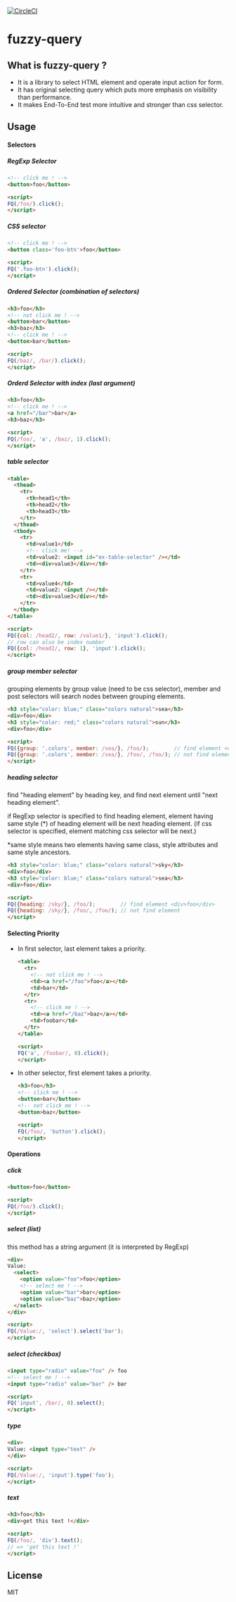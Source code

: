 [![CircleCI](https://circleci.com/gh/urahiroshi/fuzzy-query.svg?style=svg)](https://circleci.com/gh/urahiroshi/fuzzy-query)

fuzzy-query
===========

## What is fuzzy-query ?

- It is a library to select HTML element and operate input action for form.
- It has original selecting query which puts more emphasis on visibility than performance.
- It makes End-To-End test more intuitive and stronger than css selector.

## Usage

#### Selectors

##### RegExp Selector

  ```html
  <!-- click me ! -->
  <button>foo</button>

  <script>
  FQ(/foo/).click();
  </script>
  ```

##### CSS selector

  ```html
  <!-- click me ! -->
  <button class='foo-btn'>foo</button>

  <script>
  FQ('.foo-btn').click();
  </script>
  ```

##### Ordered Selector (combination of selectors)

  ```html
  <h3>foo</h3>
  <!-- not click me ! -->
  <button>bar</button>
  <h3>baz</h3>
  <!-- click me ! -->
  <button>bar</button>

  <script>
  FQ(/baz/, /bar/).click();
  </script>
  ```

##### Orderd Selector with index (last argument)

  ```html
  <h3>foo</h3>
  <!-- click me ! -->
  <a href="/bar">bar</a>
  <h3>baz</h3>

  <script>
  FQ(/foo/, 'a', /baz/, 1).click();
  </script>
  ```

##### table selector

  ```html
  <table>
    <thead>
      <tr>
        <th>head1</th>
        <th>head2</th>
        <th>head3</th>
      </tr>
    </thead>
    <tbody>
      <tr>
        <td>value1</td>
        <!-- click me! -->
        <td>value2: <input id="ex-table-selector" /></td>
        <td><div>value3</div></td>
      </tr>
      <tr>
        <td>value4</td>
        <td>value2: <input /></td>
        <td><div>value3</div></td>
      </tr>
    </tbody>
  </table>
  
  <script>
  FQ({col: /head2/, row: /value1/}, 'input').click();
  // row can also be index number
  FQ({col: /head2/, row: 1}, 'input').click();
  </script>
  ```

##### group member selector

grouping elements by group value (need to be css selector),
member and post selectors will search nodes between grouping elements.

  ```html
  <h3 style="color: blue;" class="colors natural">sea</h3>
  <div>foo</div>
  <h3 style="color: red;" class="colors natural">sun</h3>
  <div>foo</div>
  
  <script>
  FQ({group: '.colors', member: /sea/}, /foo/);        // find element <div>foo</div>
  FQ({group: '.colors', member: /sea/}, /foo/, /foo/); // not find element
  </script>
  ```

##### heading selector

find "heading element" by heading key,
and find next element until "next heading element".

if RegExp selector is specified to find heading element, element having same style (*) of heading element will be next heading element.
(if css selector is specified, element matching css selector will be next.)

*same style means two elements having same class, style attributes and
same style ancestors.

  ```html
  <h3 style="color: blue;" class="colors natural">sky</h3>
  <div>foo</div>
  <h3 style="color: blue;" class="colors natural">sea</h3>
  <div>foo</div>

  <script>
  FQ({heading: /sky/}, /foo/);        // find element <div>foo</div>
  FQ({heading: /sky/}, /foo/, /foo/); // not find element
  </script>
  ```

#### Selecting Priority

- In first selector, last element takes a priority.

  ```html
  <table>
    <tr>
      <!-- not click me ! -->
      <td><a href="/foo">foo</a></td>
      <td>bar</td>
    </tr>
    <tr>
      <!-- click me ! -->
      <td><a href="/baz">baz</a></td>
      <td>foobar</td>
    </tr>
  </table>

  <script>
  FQ('a', /foobar/, 0).click();
  </script>
  ```

- In other selector, first element takes a priority.

  ```html
  <h3>foo</h3>
  <!-- click me ! -->
  <button>bar</button>
  <!-- not click me ! -->
  <button>baz</button>

  <script>
  FQ(/foo/, 'button').click();
  </script>
  ```

#### Operations

##### click

  ```html
  <button>foo</button>

  <script>
  FQ(/foo/).click();
  </script>
  ```

##### select (list)

this method has a string argument (it is interpreted by RegExp)

  ```html
  <div>
  Value:
    <select>
      <option value="foo">foo</option>
      <!-- select me ! -->
      <option value="bar">bar</option>
      <option value="baz">baz</option>
    </select>
  </div>

  <script>
  FQ(/Value:/, 'select').select('bar');
  </script>
  ```

##### select (checkbox)

  ```html
  <input type="radio" value="foo" /> foo
  <!-- select me ! -->
  <input type="radio" value="bar" /> bar

  <script>
  FQ('input', /bar/, 0).select();
  </script>
  ```

##### type

  ```html
  <div>
  Value: <input type="text" />
  </div>

  <script>
  FQ(/Value:/, 'input').type('foo');
  </script>
  ```

##### text

  ```html
  <h3>foo</h3>
  <div>get this text !</div>

  <script>
  FQ(/foo/, 'div').text();
  // => 'get this text !'
  </script>
  ```

## License

MIT
